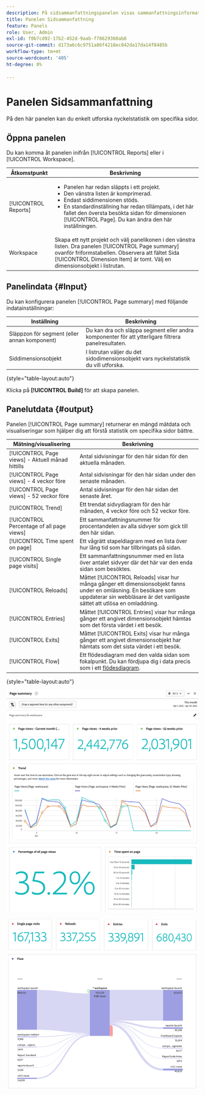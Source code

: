 ```yaml
---
description: På sidsammanfattningspanelen visas sammanfattningsinformation för en sida som du väljer.
title: Panelen Sidsammanfattning
feature: Panels
role: User, Admin
exl-id: f0b7cd92-17b2-452d-9aab-f78629360ab8
source-git-commit: d173a6c6c9751a86f4218ec842da17da14f8485b
workflow-type: tm+mt
source-wordcount: '405'
ht-degree: 0%

---
```


# Panelen Sidsammanfattning

På den här panelen kan du enkelt utforska nyckelstatistik om specifika sidor.

## Öppna panelen

Du kan komma åt panelen inifrån [!UICONTROL Reports] eller i [!UICONTROL Workspace].

| Åtkomstpunkt | Beskrivning |
| --- | --- |
| [!UICONTROL Reports] | <ul><li>Panelen har redan släppts i ett projekt.</li><li>Den vänstra listen är komprimerad.</li><li>Endast siddimensionen stöds.</li><li>En standardinställning har redan tillämpats, i det här fallet den översta besökta sidan för dimensionen [!UICONTROL Page]. Du kan ändra den här inställningen.</li></ul> |
| Workspace | Skapa ett nytt projekt och välj panelikonen i den vänstra listen. Dra panelen [!UICONTROL Page summary] ovanför friformstabellen. Observera att fältet Sida [!UICONTROL Dimension Item] är tomt. Välj en dimensionsobjekt i listrutan. |

## Panelindata {#Input}

Du kan konfigurera panelen [!UICONTROL Page summary] med följande indatainställningar:

| Inställning | Beskrivning |
| --- | --- |
| Släppzon för segment (eller annan komponent) | Du kan dra och släppa segment eller andra komponenter för att ytterligare filtrera panelresultaten. |
| Siddimensionsobjekt | I listrutan väljer du det sidodimensionsobjekt vars nyckelstatistik du vill utforska. |

{style="table-layout:auto"}

Klicka på **[!UICONTROL Build]** för att skapa panelen.

## Panelutdata {#output}

Panelen [!UICONTROL Page summary] returnerar en mängd mätdata och visualiseringar som hjälper dig att förstå statistik om specifika sidor bättre.

| Mätning/visualisering | Beskrivning |
| --- | --- |
| [!UICONTROL Page views] - Aktuell månad hittills | Antal sidvisningar för den här sidan för den aktuella månaden. |
| [!UICONTROL Page views] - 4 veckor före | Antal sidvisningar för den här sidan under den senaste månaden. |
| [!UICONTROL Page views] - 52 veckor före | Antal sidvisningar för den här sidan det senaste året. |
| [!UICONTROL Trend] | Ett trendat sidvydiagram för den här månaden, 4 veckor före och 52 veckor före. |
| [!UICONTROL Percentage of all page views] | Ett sammanfattningsnummer för procentandelen av alla sidvyer som gick till den här sidan. |
| [!UICONTROL Time spent on page] | Ett vågrätt stapeldiagram med en lista över hur lång tid som har tillbringats på sidan. |
| [!UICONTROL Single page visits] | Ett sammanfattningsnummer med en lista över antalet sidvyer där det här var den enda sidan som besöktes. |
| [!UICONTROL Reloads] | Måttet [!UICONTROL Reloads] visar hur många gånger ett dimensionsobjekt fanns under en omläsning. En besökare som uppdaterar sin webbläsare är det vanligaste sättet att utlösa en omladdning. |
| [!UICONTROL Entries] | Måttet [!UICONTROL Entries] visar hur många gånger ett angivet dimensionsobjekt hämtas som det första värdet i ett besök. |
| [!UICONTROL Exits] | Måttet [!UICONTROL Exits] visar hur många gånger ett angivet dimensionsobjekt har hämtats som det sista värdet i ett besök. |
| [!UICONTROL Flow] | Ett flödesdiagram med den valda sidan som fokalpunkt. Du kan fördjupa dig i data precis som i ett [flödesdiagram](/help/analyze/analysis-workspace/visualizations/c-flow/create-flow.md). |

{style="table-layout:auto"}

![Panelen Sidsammanfattning](assets/page-sum1.png)

![Mätvärden och flöde](assets/page-sum2.png)
